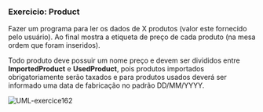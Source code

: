 ### Exercicio: Product
Fazer um programa para ler os dados de X produtos (valor este fornecido pelo usuário). Ao final mostra a etiqueta de preço de cada produto (na mesa ordem que foram inseridos).

Todo produto deve possuir um nome preço e devem ser divididos entre **ImportedProduct** e **UsedProduct**, pois produtos importados obrigatoriamente serão taxados e para produtos usados deverá ser informado uma data de fabricação no padrão DD/MM/YYYY.

![UML-exercice162](https://github.com/raaphiixx/JavaCourse-NelioAlves/assets/71472751/3a0bf862-a7f8-4bdd-afa8-8cfaaf0b4c13)